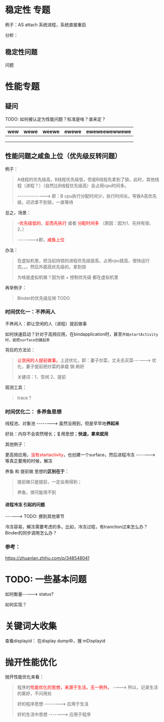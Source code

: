# 稳定性 专题

例子：AS  attach 系统进程，系统直接重启

分析：

## 稳定性问题

问题

# 性能专题

## 疑问

TODO: 如何被认定为性能问题？标准是啥？谁来定？

| wew  | wewe | weewe | ewewe | eweweewewwewe |
| ---- | ---- | ----- | ----- | ------------- |
|      |      |       |       |               |
|      |      |       |       |               |
|      |      |       |       |               |





## 性能问题之咸鱼上位（优先级反转问题）

例子：

> A线程的优先级高，B线程优先级低，但是B线程先拿到了锁。此时，其他线程（进程？）（自然比B线程优先级高）会占用cpu时间多。
>
> -------------->  即：B  cpu执行分配时间少，执行时间长。导致A高优先级，迟迟拿不到锁，一直等待



总之，场景：

> -<font color='red'>优先级低的</font>，<font color='red'>反而先执行</font> 或者 <font color='red'>分配时间多</font>    （原因：因为1、先持有锁、 2、）
>
> -------->即，<font color='red'>咸鱼上位</font>

 办法：

> 在虚拟机里，把当前持锁的进程优先级提高，占用cpu就高，很快运行完。。。然后外面高优先级的，拿到锁
>
> 为啥是虚拟机做？因为锁  +  控制优先级 都在虚拟机里 



再举例子：

> Binder的优先级反转  TODO

### 时间优化一：不养闲人

不养闲人：即让空闲的人（进程）提前做事

如何快速启动？针对于高频应用，在bindapplication时，甚至`开始startActivity时，就把surface创建起来`

背后的方法论：

> <font color='red'>让空闲的人提前做事。</font>上述优化，即：妻子炒菜，丈夫去买菜------>  优化，妻子提前把炒菜的承载 锅 刷好
>
> 关键词：1、空闲    2、提前

观测工具：

> trace？

### 时间优化二： 多养鱼思想

线程池、对象池  --------> 虽然没用到，但是早早地**养起来**

好处：内存不会突然增长；复用思想；**快速，拿来就用**

其他例子：

更高频应用，<font color='red'>没有startactivity</font>，也创建一个surface，然后进程冷冻  ------->  等真正要用的时候，解冻



养鱼 和  提前做 思想的**区别在于**：

> 提前做只是提前，一定会用得到；
>
> 养鱼，很可能用不到



#### 进程冷冻 引起的问题

------>  TODO: 挪到其他章节

冷冻容易，解冻需要考虑的多。比如，冷冻过程，有tranction过来怎么办？Binder的同步调用怎么办？

### 参考：

https://zhuanlan.zhihu.com/p/348548041



#    TODO: 一些基本问题

如何衡量-----> status?

如何实现？



# 关键词大收集

查看displayid：   在display dump中，搜 mDisplayid

#  抛开性能优化

抛开性能优化来看：

> 程序的<font color='red'>性能优化的思想，来源于生活。无一例外。</font>     ----> 所以，记录生活的美好，不问用处
>
> 好的程序思想  -------->  应用于生活
>
> 好的生活中思想 -------> 应用于程序

